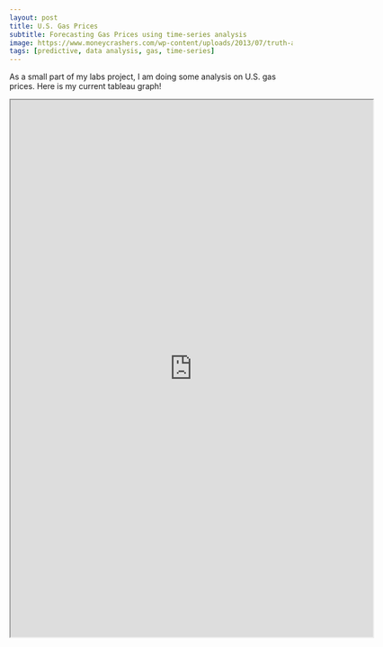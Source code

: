 ```yaml
---
layout: post
title: U.S. Gas Prices
subtitle: Forecasting Gas Prices using time-series analysis
image: https://www.moneycrashers.com/wp-content/uploads/2013/07/truth-about-gas-prices-1068x713.jpg
tags: [predictive, data analysis, gas, time-series]
---
```


As a small part of my labs project, I am doing some analysis on U.S. gas prices. Here is my current tableau graph!

<iframe src="https://public.tableau.com/views/USGasprices/Dashboard1?:display_count=y&publish=yes&:origin=viz_share_link"
 width="645" height="955"></iframe>
